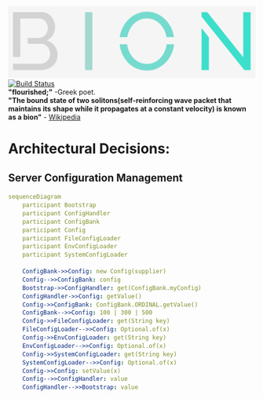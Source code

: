 ![Logo](./docs/logo.png)
[![Build Status](https://travis-ci.org/HasseNasse/bion.svg?branch=master)](https://travis-ci.org/HasseNasse/bion)  
**"flourished;"** -Greek poet.  
**"The bound state of two solitons(self-reinforcing wave packet that maintains its shape while it propagates at a constant velocity) is known as a bion"** - [Wikipedia](https://en.wikipedia.org/wiki/Soliton#Bions)

# Architectural Decisions:
## Server Configuration Management 
  ```yaml
  sequenceDiagram  
      participant Bootstrap  
      participant ConfigHandler  
      participant ConfigBank  
      participant Config  
      participant FileConfigLoader  
      participant EnvConfigLoader  
      participant SystemConfigLoader

      ConfigBank->>Config: new Config(supplier)
      Config-->>ConfigBank: config
      Bootstrap->>ConfigHandler: get(ConfigBank.myConfig)
      ConfigHandler->>Config: getValue()
      Config->>ConfigBank: ConfigBank.ORDINAL.getValue()
      ConfigBank-->>Config: 100 | 300 | 500
      Config->>FileConfigLoader: get(String key)
      FileConfigLoader-->>Config: Optional.of(x)
      Config->>EnvConfigLoader: get(String key)
      EnvConfigLoader-->>Config: Optional.of(x)
      Config->>SystemConfigLoader: get(String key)
      SystemConfigLoader-->>Config: Optional.of(x)
      Config->>Config: setValue(x)
      Config-->>ConfigHandler: value
      ConfigHandler-->>Bootstrap: value
  ```
